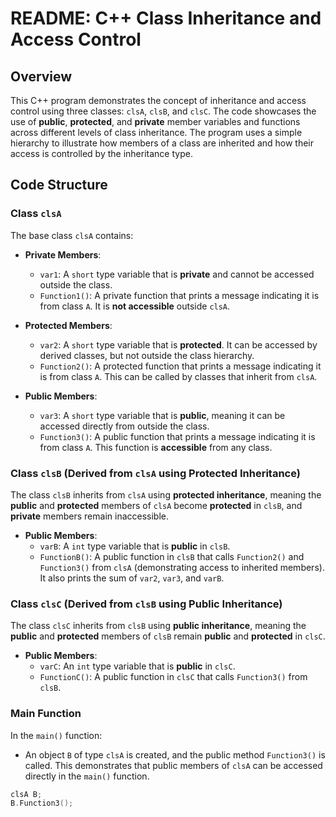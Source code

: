# README: C++ Class Inheritance and Access Control

## Overview

This C++ program demonstrates the concept of inheritance and access control using three classes: `clsA`, `clsB`, and `clsC`. The code showcases the use of **public**, **protected**, and **private** member variables and functions across different levels of class inheritance. The program uses a simple hierarchy to illustrate how members of a class are inherited and how their access is controlled by the inheritance type.

## Code Structure

### Class `clsA`
The base class `clsA` contains:
- **Private Members**: 
  - `var1`: A `short` type variable that is **private** and cannot be accessed outside the class.
  - `Function1()`: A private function that prints a message indicating it is from class `A`. It is **not accessible** outside `clsA`.
  
- **Protected Members**:
  - `var2`: A `short` type variable that is **protected**. It can be accessed by derived classes, but not outside the class hierarchy.
  - `Function2()`: A protected function that prints a message indicating it is from class `A`. This can be called by classes that inherit from `clsA`.

- **Public Members**:
  - `var3`: A `short` type variable that is **public**, meaning it can be accessed directly from outside the class.
  - `Function3()`: A public function that prints a message indicating it is from class `A`. This function is **accessible** from any class.

### Class `clsB` (Derived from `clsA` using Protected Inheritance)
The class `clsB` inherits from `clsA` using **protected inheritance**, meaning the **public** and **protected** members of `clsA` become **protected** in `clsB`, and **private** members remain inaccessible.

- **Public Members**:
  - `varB`: A `int` type variable that is **public** in `clsB`.
  - `FunctionB()`: A public function in `clsB` that calls `Function2()` and `Function3()` from `clsA` (demonstrating access to inherited members). It also prints the sum of `var2`, `var3`, and `varB`.

### Class `clsC` (Derived from `clsB` using Public Inheritance)
The class `clsC` inherits from `clsB` using **public inheritance**, meaning the **public** and **protected** members of `clsB` remain **public** and **protected** in `clsC`.

- **Public Members**:
  - `varC`: An `int` type variable that is **public** in `clsC`.
  - `FunctionC()`: A public function in `clsC` that calls `Function3()` from `clsB`.

### Main Function
In the `main()` function:
- An object `B` of type `clsA` is created, and the public method `Function3()` is called. This demonstrates that public members of `clsA` can be accessed directly in the `main()` function.

```cpp
clsA B;
B.Function3();
